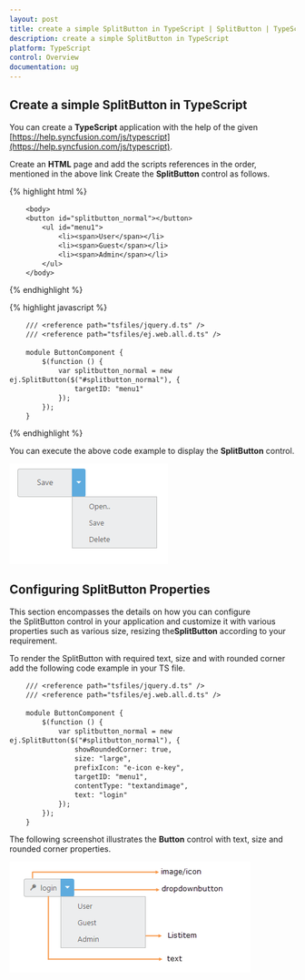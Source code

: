```yaml
---
layout: post
title: create a simple SplitButton in TypeScript | SplitButton | TypeScript | Syncfusion
description: create a simple SplitButton in TypeScript
platform: TypeScript
control: Overview
documentation: ug
---
```


## Create a simple SplitButton in TypeScript

You can create a **TypeScript** application with the help of the given [https://help.syncfusion.com/js/typescript](https://help.syncfusion.com/js/typescript).

Create an **HTML** page and add the scripts references in the order, mentioned in the above link Create the **SplitButton** control as follows.


{% highlight html %}

        <body>
        <button id="splitbutton_normal"></button>
            <ul id="menu1">
                <li><span>User</span></li>
                <li><span>Guest</span></li>
                <li><span>Admin</span></li>
            </ul>
        </body>

{% endhighlight %}


{% highlight javascript %}


        /// <reference path="tsfiles/jquery.d.ts" />
        /// <reference path="tsfiles/ej.web.all.d.ts" />

        module ButtonComponent {
            $(function () {
                var splitbutton_normal = new ej.SplitButton($("#splitbutton_normal"), {
                    targetID: "menu1"
                });
            });
        }

{% endhighlight %}

You can execute the above code example to display the **SplitButton** control.

![Create a simple SplitButton in TypeScript](getting-started_images/getting-started_img2.png) 


## Configuring SplitButton Properties



This section encompasses the details on how you can configure the SplitButton control in your application and customize it with various properties such as various size, resizing the**SplitButton** according to your requirement.

To render the SplitButton with required text, size and with rounded corner add the following code example in your TS file.



        /// <reference path="tsfiles/jquery.d.ts" />
        /// <reference path="tsfiles/ej.web.all.d.ts" />

        module ButtonComponent {
            $(function () {
                var splitbutton_normal = new ej.SplitButton($("#splitbutton_normal"), {
                    showRoundedCorner: true,
                    size: "large",
                    prefixIcon: "e-icon e-key",
                    targetID: "menu1",
                    contentType: "textandimage",
                    text: "login"
                });
            });
        }




The following screenshot illustrates the **Button** control with text, size and rounded corner properties.



![Configuring SplitButton Properties](getting-started_images/getting-started_img1.png) 


